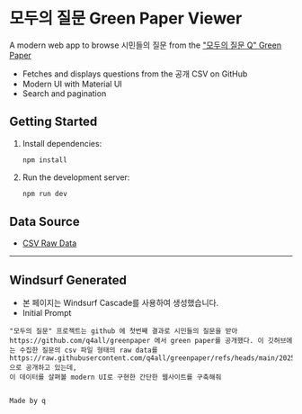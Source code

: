 # 모두의 질문 Green Paper Viewer

A modern web app to browse 시민들의 질문 from the ["모두의 질문 Q" Green Paper](https://github.com/q4all/greenpaper)

- Fetches and displays questions from the 공개 CSV on GitHub
- Modern UI with Material UI
- Search and pagination

## Getting Started

1. Install dependencies:
   
   ```bash
   npm install
   ```

2. Run the development server:

   ```bash
   npm run dev
   ```

## Data Source

- [CSV Raw Data](https://raw.githubusercontent.com/q4all/greenpaper/refs/heads/main/2025%EB%85%84%20%EC%8B%9C%EC%A6%8C1/%EB%AA%A8%EB%91%90%EC%9D%98%EC%A7%88%EB%AC%B8Q%20%EC%8B%9C%EC%A6%8C1.csv)

---


## Windsurf Generated

- 본 페이지는 Windsurf Cascade를 사용하여 생성했습니다.
- Initial Prompt

```
"모두의 질문" 프로젝트는 github 에 첫번째 결과로 시민들의 질문을 받아 https://github.com/q4all/greenpaper 에서 green paper를 공개했다. 이 깃허브에는 수집한 질문의 csv 파일 형태의 raw data를 https://raw.githubusercontent.com/q4all/greenpaper/refs/heads/main/2025%EB%85%84%20%EC%8B%9C%EC%A6%8C1/%EB%AA%A8%EB%91%90%EC%9D%98%EC%A7%88%EB%AC%B8Q%20%EC%8B%9C%EC%A6%8C1.csv 으로 공개하고 있는데, 
이 데이터를 살펴볼 modern UI로 구현한 간단한 웹사이트를 구축해줘


Made by q
